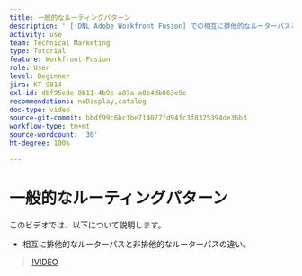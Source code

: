 ```yaml
---
title: 一般的なルーティングパターン
description: ' [!DNL Adobe Workfront Fusion] での相互に排他的なルーターパスと非排他的なルーターパスの違いを説明します。'
activity: use
team: Technical Marketing
type: Tutorial
feature: Workfront Fusion
role: User
level: Beginner
jira: KT-9014
exl-id: dbf95ede-8b11-4b9e-a87a-a0e4db863e9c
recommendations: noDisplay,catalog
doc-type: video
source-git-commit: bbdf99c6bc1be714077fd94fc3f8325394de36b3
workflow-type: tm+mt
source-wordcount: '30'
ht-degree: 100%

---
```


# 一般的なルーティングパターン

このビデオでは、以下について説明します。

* 相互に排他的なルーターパスと非排他的なルーターパスの違い。

>[!VIDEO](https://video.tv.adobe.com/v/335273/?quality=12&learn=on&enablevpops=1)
